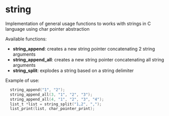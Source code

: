 # string

Implementation of general usage functions to works with strings in C language using char pointer abstraction

Available functions: 

* **string_append**: creates a new string pointer concatenating 2 string arguments
* **string_append_all**: creates a new string pointer concatenating all string arguments
* **string_split**: explodes a string based on a string delimiter


Example of use: 

```c
  string_append("1", "2");
  string_append_all(3, "1", "2", "3");
  string_append_all(4, "1", "2", "3", "4");
  list_t *list = string_split("1,2", ",");
  list_print(list, char_pointer_print);
```